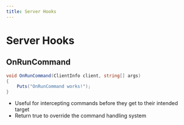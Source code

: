 ```yaml
---
title: Server Hooks
---
```


# Server Hooks

## OnRunCommand

``` csharp
void OnRunCommand(ClientInfo client, string[] args)
{
    Puts("OnRunCommand works!");
}
```

 * Useful for intercepting commands before they get to their intended target
 * Return true to override the command handling system
